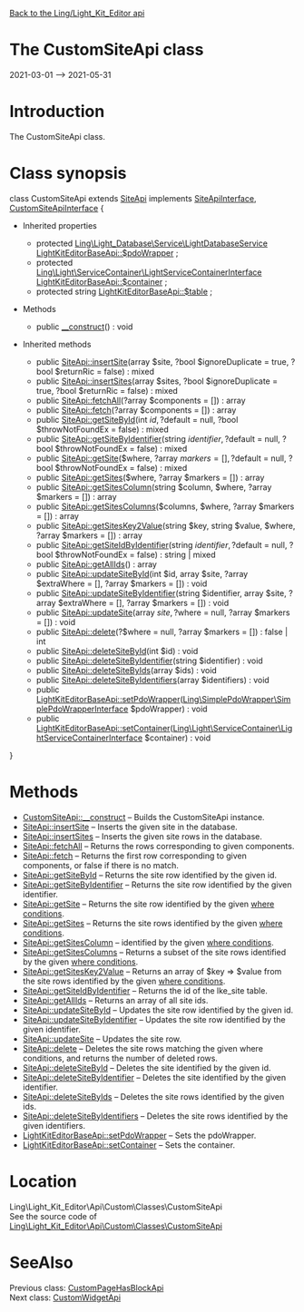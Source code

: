 [Back to the Ling/Light_Kit_Editor api](https://github.com/lingtalfi/Light_Kit_Editor/blob/master/doc/api/Ling/Light_Kit_Editor.md)



The CustomSiteApi class
================
2021-03-01 --> 2021-05-31






Introduction
============

The CustomSiteApi class.



Class synopsis
==============


class <span class="pl-k">CustomSiteApi</span> extends [SiteApi](https://github.com/lingtalfi/Light_Kit_Editor/blob/master/doc/api/Ling/Light_Kit_Editor/Api/Generated/Classes/SiteApi.md) implements [SiteApiInterface](https://github.com/lingtalfi/Light_Kit_Editor/blob/master/doc/api/Ling/Light_Kit_Editor/Api/Generated/Interfaces/SiteApiInterface.md), [CustomSiteApiInterface](https://github.com/lingtalfi/Light_Kit_Editor/blob/master/doc/api/Ling/Light_Kit_Editor/Api/Custom/Interfaces/CustomSiteApiInterface.md) {

- Inherited properties
    - protected [Ling\Light_Database\Service\LightDatabaseService](https://github.com/lingtalfi/Light_Database/blob/master/doc/api/Ling/Light_Database/Service/LightDatabaseService.md) [LightKitEditorBaseApi::$pdoWrapper](#property-pdoWrapper) ;
    - protected [Ling\Light\ServiceContainer\LightServiceContainerInterface](https://github.com/lingtalfi/Light/blob/master/doc/api/Ling/Light/ServiceContainer/LightServiceContainerInterface.md) [LightKitEditorBaseApi::$container](#property-container) ;
    - protected string [LightKitEditorBaseApi::$table](#property-table) ;

- Methods
    - public [__construct](https://github.com/lingtalfi/Light_Kit_Editor/blob/master/doc/api/Ling/Light_Kit_Editor/Api/Custom/Classes/CustomSiteApi/__construct.md)() : void

- Inherited methods
    - public [SiteApi::insertSite](https://github.com/lingtalfi/Light_Kit_Editor/blob/master/doc/api/Ling/Light_Kit_Editor/Api/Generated/Classes/SiteApi/insertSite.md)(array $site, ?bool $ignoreDuplicate = true, ?bool $returnRic = false) : mixed
    - public [SiteApi::insertSites](https://github.com/lingtalfi/Light_Kit_Editor/blob/master/doc/api/Ling/Light_Kit_Editor/Api/Generated/Classes/SiteApi/insertSites.md)(array $sites, ?bool $ignoreDuplicate = true, ?bool $returnRic = false) : mixed
    - public [SiteApi::fetchAll](https://github.com/lingtalfi/Light_Kit_Editor/blob/master/doc/api/Ling/Light_Kit_Editor/Api/Generated/Classes/SiteApi/fetchAll.md)(?array $components = []) : array
    - public [SiteApi::fetch](https://github.com/lingtalfi/Light_Kit_Editor/blob/master/doc/api/Ling/Light_Kit_Editor/Api/Generated/Classes/SiteApi/fetch.md)(?array $components = []) : array
    - public [SiteApi::getSiteById](https://github.com/lingtalfi/Light_Kit_Editor/blob/master/doc/api/Ling/Light_Kit_Editor/Api/Generated/Classes/SiteApi/getSiteById.md)(int $id, ?$default = null, ?bool $throwNotFoundEx = false) : mixed
    - public [SiteApi::getSiteByIdentifier](https://github.com/lingtalfi/Light_Kit_Editor/blob/master/doc/api/Ling/Light_Kit_Editor/Api/Generated/Classes/SiteApi/getSiteByIdentifier.md)(string $identifier, ?$default = null, ?bool $throwNotFoundEx = false) : mixed
    - public [SiteApi::getSite](https://github.com/lingtalfi/Light_Kit_Editor/blob/master/doc/api/Ling/Light_Kit_Editor/Api/Generated/Classes/SiteApi/getSite.md)($where, ?array $markers = [], ?$default = null, ?bool $throwNotFoundEx = false) : mixed
    - public [SiteApi::getSites](https://github.com/lingtalfi/Light_Kit_Editor/blob/master/doc/api/Ling/Light_Kit_Editor/Api/Generated/Classes/SiteApi/getSites.md)($where, ?array $markers = []) : array
    - public [SiteApi::getSitesColumn](https://github.com/lingtalfi/Light_Kit_Editor/blob/master/doc/api/Ling/Light_Kit_Editor/Api/Generated/Classes/SiteApi/getSitesColumn.md)(string $column, $where, ?array $markers = []) : array
    - public [SiteApi::getSitesColumns](https://github.com/lingtalfi/Light_Kit_Editor/blob/master/doc/api/Ling/Light_Kit_Editor/Api/Generated/Classes/SiteApi/getSitesColumns.md)($columns, $where, ?array $markers = []) : array
    - public [SiteApi::getSitesKey2Value](https://github.com/lingtalfi/Light_Kit_Editor/blob/master/doc/api/Ling/Light_Kit_Editor/Api/Generated/Classes/SiteApi/getSitesKey2Value.md)(string $key, string $value, $where, ?array $markers = []) : array
    - public [SiteApi::getSiteIdByIdentifier](https://github.com/lingtalfi/Light_Kit_Editor/blob/master/doc/api/Ling/Light_Kit_Editor/Api/Generated/Classes/SiteApi/getSiteIdByIdentifier.md)(string $identifier, ?$default = null, ?bool $throwNotFoundEx = false) : string | mixed
    - public [SiteApi::getAllIds](https://github.com/lingtalfi/Light_Kit_Editor/blob/master/doc/api/Ling/Light_Kit_Editor/Api/Generated/Classes/SiteApi/getAllIds.md)() : array
    - public [SiteApi::updateSiteById](https://github.com/lingtalfi/Light_Kit_Editor/blob/master/doc/api/Ling/Light_Kit_Editor/Api/Generated/Classes/SiteApi/updateSiteById.md)(int $id, array $site, ?array $extraWhere = [], ?array $markers = []) : void
    - public [SiteApi::updateSiteByIdentifier](https://github.com/lingtalfi/Light_Kit_Editor/blob/master/doc/api/Ling/Light_Kit_Editor/Api/Generated/Classes/SiteApi/updateSiteByIdentifier.md)(string $identifier, array $site, ?array $extraWhere = [], ?array $markers = []) : void
    - public [SiteApi::updateSite](https://github.com/lingtalfi/Light_Kit_Editor/blob/master/doc/api/Ling/Light_Kit_Editor/Api/Generated/Classes/SiteApi/updateSite.md)(array $site, ?$where = null, ?array $markers = []) : void
    - public [SiteApi::delete](https://github.com/lingtalfi/Light_Kit_Editor/blob/master/doc/api/Ling/Light_Kit_Editor/Api/Generated/Classes/SiteApi/delete.md)(?$where = null, ?array $markers = []) : false | int
    - public [SiteApi::deleteSiteById](https://github.com/lingtalfi/Light_Kit_Editor/blob/master/doc/api/Ling/Light_Kit_Editor/Api/Generated/Classes/SiteApi/deleteSiteById.md)(int $id) : void
    - public [SiteApi::deleteSiteByIdentifier](https://github.com/lingtalfi/Light_Kit_Editor/blob/master/doc/api/Ling/Light_Kit_Editor/Api/Generated/Classes/SiteApi/deleteSiteByIdentifier.md)(string $identifier) : void
    - public [SiteApi::deleteSiteByIds](https://github.com/lingtalfi/Light_Kit_Editor/blob/master/doc/api/Ling/Light_Kit_Editor/Api/Generated/Classes/SiteApi/deleteSiteByIds.md)(array $ids) : void
    - public [SiteApi::deleteSiteByIdentifiers](https://github.com/lingtalfi/Light_Kit_Editor/blob/master/doc/api/Ling/Light_Kit_Editor/Api/Generated/Classes/SiteApi/deleteSiteByIdentifiers.md)(array $identifiers) : void
    - public [LightKitEditorBaseApi::setPdoWrapper](https://github.com/lingtalfi/Light_Kit_Editor/blob/master/doc/api/Ling/Light_Kit_Editor/Api/Generated/Classes/LightKitEditorBaseApi/setPdoWrapper.md)([Ling\SimplePdoWrapper\SimplePdoWrapperInterface](https://github.com/lingtalfi/SimplePdoWrapper/blob/master/doc/api/Ling/SimplePdoWrapper/SimplePdoWrapperInterface.md) $pdoWrapper) : void
    - public [LightKitEditorBaseApi::setContainer](https://github.com/lingtalfi/Light_Kit_Editor/blob/master/doc/api/Ling/Light_Kit_Editor/Api/Generated/Classes/LightKitEditorBaseApi/setContainer.md)([Ling\Light\ServiceContainer\LightServiceContainerInterface](https://github.com/lingtalfi/Light/blob/master/doc/api/Ling/Light/ServiceContainer/LightServiceContainerInterface.md) $container) : void

}






Methods
==============

- [CustomSiteApi::__construct](https://github.com/lingtalfi/Light_Kit_Editor/blob/master/doc/api/Ling/Light_Kit_Editor/Api/Custom/Classes/CustomSiteApi/__construct.md) &ndash; Builds the CustomSiteApi instance.
- [SiteApi::insertSite](https://github.com/lingtalfi/Light_Kit_Editor/blob/master/doc/api/Ling/Light_Kit_Editor/Api/Generated/Classes/SiteApi/insertSite.md) &ndash; Inserts the given site in the database.
- [SiteApi::insertSites](https://github.com/lingtalfi/Light_Kit_Editor/blob/master/doc/api/Ling/Light_Kit_Editor/Api/Generated/Classes/SiteApi/insertSites.md) &ndash; Inserts the given site rows in the database.
- [SiteApi::fetchAll](https://github.com/lingtalfi/Light_Kit_Editor/blob/master/doc/api/Ling/Light_Kit_Editor/Api/Generated/Classes/SiteApi/fetchAll.md) &ndash; Returns the rows corresponding to given components.
- [SiteApi::fetch](https://github.com/lingtalfi/Light_Kit_Editor/blob/master/doc/api/Ling/Light_Kit_Editor/Api/Generated/Classes/SiteApi/fetch.md) &ndash; Returns the first row corresponding to given components, or false if there is no match.
- [SiteApi::getSiteById](https://github.com/lingtalfi/Light_Kit_Editor/blob/master/doc/api/Ling/Light_Kit_Editor/Api/Generated/Classes/SiteApi/getSiteById.md) &ndash; Returns the site row identified by the given id.
- [SiteApi::getSiteByIdentifier](https://github.com/lingtalfi/Light_Kit_Editor/blob/master/doc/api/Ling/Light_Kit_Editor/Api/Generated/Classes/SiteApi/getSiteByIdentifier.md) &ndash; Returns the site row identified by the given identifier.
- [SiteApi::getSite](https://github.com/lingtalfi/Light_Kit_Editor/blob/master/doc/api/Ling/Light_Kit_Editor/Api/Generated/Classes/SiteApi/getSite.md) &ndash; Returns the site row identified by the given [where conditions](https://github.com/lingtalfi/SimplePdoWrapper#the-where-conditions).
- [SiteApi::getSites](https://github.com/lingtalfi/Light_Kit_Editor/blob/master/doc/api/Ling/Light_Kit_Editor/Api/Generated/Classes/SiteApi/getSites.md) &ndash; Returns the site rows identified by the given [where conditions](https://github.com/lingtalfi/SimplePdoWrapper#the-where-conditions).
- [SiteApi::getSitesColumn](https://github.com/lingtalfi/Light_Kit_Editor/blob/master/doc/api/Ling/Light_Kit_Editor/Api/Generated/Classes/SiteApi/getSitesColumn.md) &ndash; identified by the given [where conditions](https://github.com/lingtalfi/SimplePdoWrapper#the-where-conditions).
- [SiteApi::getSitesColumns](https://github.com/lingtalfi/Light_Kit_Editor/blob/master/doc/api/Ling/Light_Kit_Editor/Api/Generated/Classes/SiteApi/getSitesColumns.md) &ndash; Returns a subset of the site rows identified by the given [where conditions](https://github.com/lingtalfi/SimplePdoWrapper#the-where-conditions).
- [SiteApi::getSitesKey2Value](https://github.com/lingtalfi/Light_Kit_Editor/blob/master/doc/api/Ling/Light_Kit_Editor/Api/Generated/Classes/SiteApi/getSitesKey2Value.md) &ndash; Returns an array of $key => $value from the site rows identified by the given [where conditions](https://github.com/lingtalfi/SimplePdoWrapper#the-where-conditions).
- [SiteApi::getSiteIdByIdentifier](https://github.com/lingtalfi/Light_Kit_Editor/blob/master/doc/api/Ling/Light_Kit_Editor/Api/Generated/Classes/SiteApi/getSiteIdByIdentifier.md) &ndash; Returns the id of the lke_site table.
- [SiteApi::getAllIds](https://github.com/lingtalfi/Light_Kit_Editor/blob/master/doc/api/Ling/Light_Kit_Editor/Api/Generated/Classes/SiteApi/getAllIds.md) &ndash; Returns an array of all site ids.
- [SiteApi::updateSiteById](https://github.com/lingtalfi/Light_Kit_Editor/blob/master/doc/api/Ling/Light_Kit_Editor/Api/Generated/Classes/SiteApi/updateSiteById.md) &ndash; Updates the site row identified by the given id.
- [SiteApi::updateSiteByIdentifier](https://github.com/lingtalfi/Light_Kit_Editor/blob/master/doc/api/Ling/Light_Kit_Editor/Api/Generated/Classes/SiteApi/updateSiteByIdentifier.md) &ndash; Updates the site row identified by the given identifier.
- [SiteApi::updateSite](https://github.com/lingtalfi/Light_Kit_Editor/blob/master/doc/api/Ling/Light_Kit_Editor/Api/Generated/Classes/SiteApi/updateSite.md) &ndash; Updates the site row.
- [SiteApi::delete](https://github.com/lingtalfi/Light_Kit_Editor/blob/master/doc/api/Ling/Light_Kit_Editor/Api/Generated/Classes/SiteApi/delete.md) &ndash; Deletes the site rows matching the given where conditions, and returns the number of deleted rows.
- [SiteApi::deleteSiteById](https://github.com/lingtalfi/Light_Kit_Editor/blob/master/doc/api/Ling/Light_Kit_Editor/Api/Generated/Classes/SiteApi/deleteSiteById.md) &ndash; Deletes the site identified by the given id.
- [SiteApi::deleteSiteByIdentifier](https://github.com/lingtalfi/Light_Kit_Editor/blob/master/doc/api/Ling/Light_Kit_Editor/Api/Generated/Classes/SiteApi/deleteSiteByIdentifier.md) &ndash; Deletes the site identified by the given identifier.
- [SiteApi::deleteSiteByIds](https://github.com/lingtalfi/Light_Kit_Editor/blob/master/doc/api/Ling/Light_Kit_Editor/Api/Generated/Classes/SiteApi/deleteSiteByIds.md) &ndash; Deletes the site rows identified by the given ids.
- [SiteApi::deleteSiteByIdentifiers](https://github.com/lingtalfi/Light_Kit_Editor/blob/master/doc/api/Ling/Light_Kit_Editor/Api/Generated/Classes/SiteApi/deleteSiteByIdentifiers.md) &ndash; Deletes the site rows identified by the given identifiers.
- [LightKitEditorBaseApi::setPdoWrapper](https://github.com/lingtalfi/Light_Kit_Editor/blob/master/doc/api/Ling/Light_Kit_Editor/Api/Generated/Classes/LightKitEditorBaseApi/setPdoWrapper.md) &ndash; Sets the pdoWrapper.
- [LightKitEditorBaseApi::setContainer](https://github.com/lingtalfi/Light_Kit_Editor/blob/master/doc/api/Ling/Light_Kit_Editor/Api/Generated/Classes/LightKitEditorBaseApi/setContainer.md) &ndash; Sets the container.





Location
=============
Ling\Light_Kit_Editor\Api\Custom\Classes\CustomSiteApi<br>
See the source code of [Ling\Light_Kit_Editor\Api\Custom\Classes\CustomSiteApi](https://github.com/lingtalfi/Light_Kit_Editor/blob/master/Api/Custom/Classes/CustomSiteApi.php)



SeeAlso
==============
Previous class: [CustomPageHasBlockApi](https://github.com/lingtalfi/Light_Kit_Editor/blob/master/doc/api/Ling/Light_Kit_Editor/Api/Custom/Classes/CustomPageHasBlockApi.md)<br>Next class: [CustomWidgetApi](https://github.com/lingtalfi/Light_Kit_Editor/blob/master/doc/api/Ling/Light_Kit_Editor/Api/Custom/Classes/CustomWidgetApi.md)<br>
